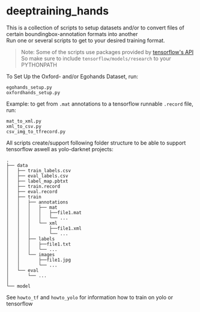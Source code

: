 # deeptraining_hands

This is a collection of scripts to setup datasets and/or to convert files of certain boundingbox-annotation formats into another <br />
Run one or several scripts to get to your desired training format. <br />
> Note: Some of the scripts use packages provided by [tensorflow's API](https://github.com/tensorflow/models/tree/master/research/object_detection) <br />
So make sure to include `tensorflow/models/research` to your PYTHONPATH

To Set Up the Oxford- and/or Egohands Dataset, run:
```
egohands_setup.py
oxfordhands_setup.py
```
Example: to get from `.mat` annotations to a tensorflow runnable `.record` file, run:
```
mat_to_xml.py
xml_to_csv.py
csv_img_to_tfrecord.py
```

All scripts create/support following folder structure to be able to support tensorflow aswell as yolo-darknet projects:
```
.
├── data
│   ├── train_labels.csv
│   ├── eval_labels.csv
│   ├── label_map.pbtxt
│   ├── train.record
│   ├── eval.record
│   ├── train 
│   │   ├── annotations
│   │   │   ├── mat
│   │   │   │   ├──file1.mat
│   │   │   │   └── ...
│   │   │   └── xml
│   │   │       ├──file1.xml
│   │   │       └── ...
│   │   ├── labels
│   │   │   ├──file1.txt
│   │   │   └── ...
│   │   └── images
│   │       ├──file1.jpg
│   │       └── ...
│   └── eval
│       └── ...
│   
└── model
```
See ```howto_tf``` and ```howto_yolo``` for information how to train on yolo or tensorflow
